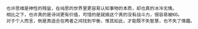     也许思维是神性的残留，在纯思的世界里更容易认知事物的本质，却也真的冰冷无情。
    相比之下，也许真的是诗词更有价值，可惜的是就搞这个真的没有战斗力，很容易被KO。
    对于个人而言，倒是真适合在两者之间找到平衡，惟其如此，才能既不失智慧，也不失了情趣。
